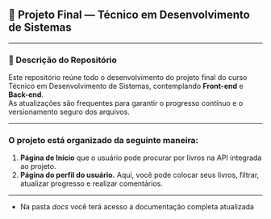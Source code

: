 ## 📘 Projeto Final — Técnico em Desenvolvimento de Sistemas
---
### 📂 Descrição do Repositório

Este repositório reúne todo o desenvolvimento do projeto final do curso Técnico em Desenvolvimento de Sistemas, contemplando **Front-end** e **Back-end**.  
As atualizações são frequentes para garantir o progresso contínuo e o versionamento seguro dos arquivos.

---
### O projeto está organizado da seguinte maneira: 

1. **Página de Início** que o usuário pode procurar por livros na API integrada ao projeto.
2. **Página do perfil do usuário.** Aqui, você pode colocar seus livros, filtrar, atualizar progresso e realizar comentários.

---

- Na pasta *docs* você terá acesso a documentação completa atualizada